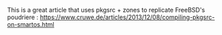 This is a great article that uses pkgsrc + zones to replicate FreeBSD's poudriere : https://www.cruwe.de/articles/2013/12/08/compiling-pkgsrc-on-smartos.html

